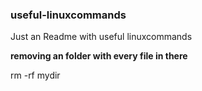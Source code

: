 ### useful-linuxcommands
Just an Readme with useful linuxcommands

<b> removing an folder with every file in there </b>

rm -rf mydir
